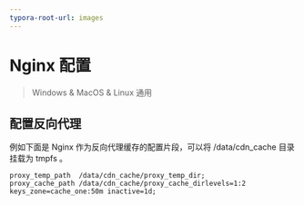 ```yaml
---
typora-root-url: images
---
```


# Nginx 配置

> Windows & MacOS & Linux 通用

## 配置反向代理

例如下面是 Nginx 作为反向代理缓存的配置片段，可以将 /data/cdn_cache 目录挂载为 tmpfs 。 

```nginx
proxy_temp_path  /data/cdn_cache/proxy_temp_dir;
proxy_cache_path /data/cdn_cache/proxy_cache_dirlevels=1:2 keys_zone=cache_one:50m inactive=1d;
```